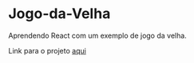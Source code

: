 # Jogo-da-Velha

Aprendendo React com um exemplo de jogo da velha.

Link para o projeto [aqui](https://fcf4y.csb.app/)
